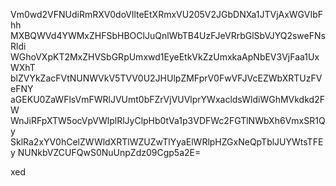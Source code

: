 Vm0wd2VFNUdiRmRXV0doVllteEtXRmxVU205V2JGbDNXa1JTVjAxWGVIbFhh
MXBQWVd4YWMxZHFSbHBOClJuQnlWbTB4UzFJeVRrbGlSbVJYQ2sweFNsRldi
WGhoVXpKT2MxZHVSbGRpUmxwd1EyeEtkVkZzUmxkaApNbEV3VjFaa1UxWXhT
blZVYkZacFVtNUNWVkV5TVV0U2JHUlpZMFprV0FwVFJVcEZWbXRTUzFVeFNY
aGEKU0ZaWFlsVmFWRlJVUmt0bFZrVjVUVlprYWxacldsWldiWGhMVkdkd2FW
WnJiRFpXTW5ocVpVWlplRlJyClpHb0tVa1p3VDFWc2FGTlNWbXh6VmxSR1Qy
SklRa2xYV0hCelZWWldXRTlWZUZwTlYyaElWRlpHZGxNeQpTblJUYWtsTFEy
NUNkbVZCUFQwS0NuUnpZdz09Cgp5a2E=

xed